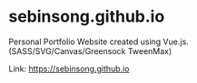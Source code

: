 # sebinsong.github.io
Personal Portfolio Website created using Vue.js. (SASS/SVG/Canvas/Greensock TweenMax)

Link: https://sebinsong.github.io
